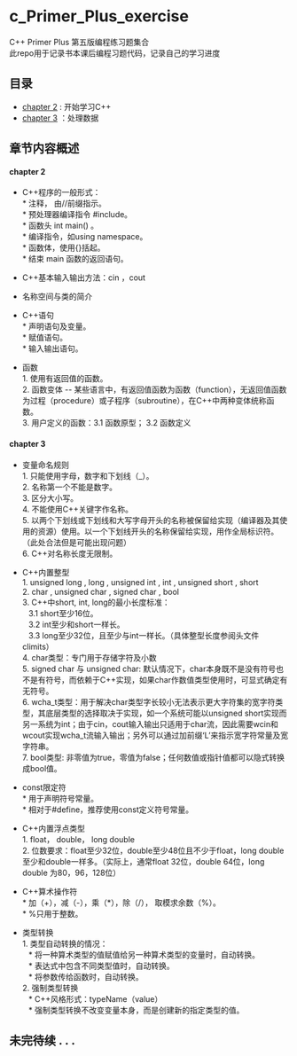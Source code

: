 # c_Primer_Plus_exercise
C++ Primer Plus 第五版编程练习题集合
<br>此repo用于记录书本课后编程习题代码，记录自己的学习进度
## 目录
* [chapter 2](#chapyer-2) : 开始学习C++ 
* [chapter 3](#chapter-3) ：处理数据
  
## 章节内容概述
#### chapter 2
* C++程序的一般形式：
  <br> * 注释， 由//前缀指示。
  <br> * 预处理器编译指令 #include。
  <br> * 函数头 int main() 。
  <br> * 编译指令，如using namespace。
  <br> * 函数体，使用{}括起。
  <br> * 结束 main 函数的返回语句。

* C++基本输入输出方法：cin ，cout

* 名称空间与类的简介
* C++语句
  <br> * 声明语句及变量。
  <br> * 赋值语句。
  <br> * 输入输出语句。
* 函数
  <br> 1. 使用有返回值的函数。
  <br> 2. 函数变体 -- 某些语言中，有返回值函数为函数（function），无返回值函数为过程（procedure）或子程序（subroutine），在C++中两种变体统称函数。
  <br> 3. 用户定义的函数：3.1 函数原型； 3.2 函数定义
#### chapter 3
* 变量命名规则
  <br> 1. 只能使用字母，数字和下划线（_）。
  <br> 2. 名称第一个不能是数字。
  <br> 3. 区分大小写。
  <br> 4. 不能使用C++关键字作名称。
  <br> 5. 以两个下划线或下划线和大写字母开头的名称被保留给实现（编译器及其使用的资源）使用。以一个下划线开头的名称保留给实现，用作全局标识符。（此处合法但是可能出现问题）
  <br> 6. C++对名称长度无限制。

* C++内置整型
  <br> 1. unsigned long , long , unsigned int , int , unsigned short , short
  <br> 2. char , unsigned char , signed char , bool
  <br> 3. C++中short, int, long的最小长度标准：
    <br> &ensp; 3.1 short至少16位。
    <br> &ensp; 3.2 int至少和short一样长。
    <br> &ensp; 3.3 long至少32位，且至少与int一样长。（具体整型长度参阅头文件climits）
  <br> 4. char类型：专门用于存储字符及小数
  <br> 5. signed char 与 unsigned char: 默认情况下，char本身既不是没有符号也不是有符号，而依赖于C++实现，如果char作数值类型使用时，可显式确定有无符号。
  <br> 6. wcha_t类型：用于解决char类型字长较小无法表示更大字符集的宽字符类型，其底层类型的选择取决于实现，如一个系统可能以unsigned short实现而另一系统为int；由于cin，cout输入输出只适用于char流，因此需要wcin和wcout实现wcha_t流输入输出；另外可以通过加前缀‘L’来指示宽字符常量及宽字符串。
  <br> 7. bool类型: 非零值为true，零值为false；任何数值或指针值都可以隐式转换成bool值。
* const限定符
  <br> * 用于声明符号常量。
  <br> * 相对于#define，推荐使用const定义符号常量。
* C++内置浮点类型
  <br> 1. float， double， long double
  <br> 2. 位数要求：float至少32位，double至少48位且不少于float，long double至少和double一样多。（实际上，通常float 32位，double 64位，long double 为80，96，128位）
* C++算术操作符
  <br> * 加（+），减（-），乘（*），除（/）， 取模求余数（%）。
  <br> * %只用于整数。
* 类型转换
  <br> 1. 类型自动转换的情况：
    <br> &ensp; * 将一种算术类型的值赋值给另一种算术类型的变量时，自动转换。
    <br> &ensp; * 表达式中包含不同类型值时，自动转换。
    <br> &ensp; * 将参数传给函数时，自动转换。
  <br> 2. 强制类型转换
    <br> &ensp; * C++风格形式：typeName（value）
    <br> &ensp; * 强制类型转换不改变变量本身，而是创建新的指定类型的值。


## 未完待续 . . .
